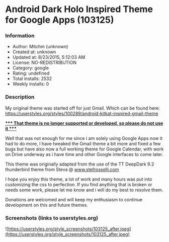 # Android Dark Holo Inspired Theme for Google Apps (103125)

### Information
- Author: Mitchm (unknown)
- Created at: unknown
- Updated at: 8/23/2015, 5:12:03 AM
- License: NO-REDISTRIBUTION
- Category: google
- Rating: undefined
- Total installs: 2532
- Weekly installs: 0


### Description
My original theme was started off for just Gmail. Which can be found here: https://userstyles.org/styles/100289/android-kitkat-inspired-gmail-theme

<b><u>*** That theme is no longer supported or developed, so please do not use it ***</b></u>

Well that was not enough for me since i am solely using Google Apps now it had to do more, I have tweaked the Gmail theme a bit more and fixed a few bugs but have also now a full working theme for Google Calendar, with work on Drive underway as i have time and other Google interfaces to come later.

This theme was originally adapted from the use of the TT DeepDark 9.2 thunderbird theme from Steva @ www.stefrosselli.com

I hope you enjoy this theme, a lot of work and many hours was put into customizing the css to perfection. If you find anything that is broken or needs some work, please let me know and i will do my best to resolve them.

Donations are welcomed and will keep my enthusiasm to continue development on this and future themes.


### Screenshots (links to userstyles.org)
![https://userstyles.org/style_screenshots/103125_after.jpeg](https://userstyles.org/style_screenshots/103125_after.jpeg)



